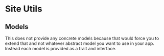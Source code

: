 # Site Utils

## Models
This does not provide any concrete models because that would force you to extend that and not whatever abstract model you want to use in your app. Instead each model is provided as a trait and interface.
